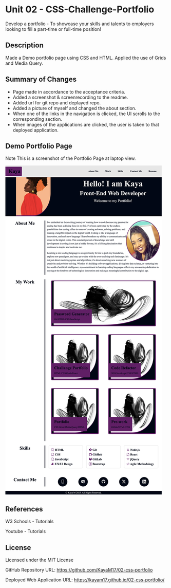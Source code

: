 # Unit 02 - CSS-Challenge-Portfolio
Develop a portfolio - To showcase your skills and talents to employers looking to fill a part-time or full-time position!

## Description
Made a Demo portfolio page using CSS and HTML. Applied the use of Grids and Media Query.

## Summary of Changes
* Page made in accordance to the acceptance criteria.
* Added a screenshot & screenrecording to the readme.
* Added url for git repo and deplayed repo.
* Added a picture of myself and changed the about section.
* When one of the links in the navigation is clicked, the UI scrolls to the corresponding section.
* When images of the applications are clicked, the user is taken to that deployed application.


## Demo Portfolio Page

Note This is a screenshot of the Portfolio Page at laptop view.

![Alt text](<images/css-portfolio screenshot .png>)


## References

W3 Schools - Tutorials

Youtube - Tutorials

## License

Licensed under the MIT License

GitHub Repository URL: https://github.com/KayaM17/02-css-portfolio

Deployed Web Application URL: https://kayam17.github.io/02-css-portfolio/


